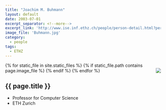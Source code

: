 ```yaml
---
title: "Joachim M. Buhmann"
layout: default
date: 2003-07-01
excerpt_separator: <!--more-->
excerpt_link: 'http://www.ise.inf.ethz.ch/people/person-detail.html?persid=113456'
image_file: 'Buhmann.jpg'
category:
  - people
tags:
  - ETHZ
---
```


{% for static_file in site.static_files %}
  {% if static_file.path contains page.image_file %}
<img style="float: right; max-width: 60px;" src="{{ static_file.path | relative_url}}" />
  {% endif %}
{% endfor %}

## {{ page.title }}

* Professor for Computer Science  
* ETH Zurich 

<!--more-->





